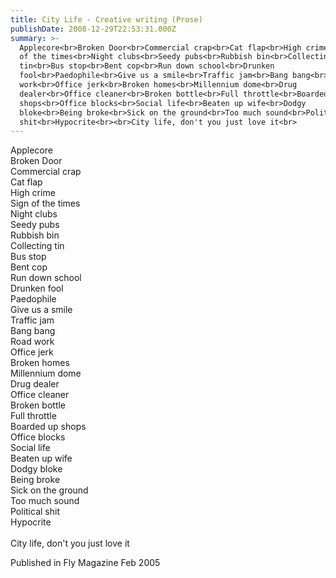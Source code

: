 ```yaml
---
title: City Life - Creative writing (Prose)
publishDate: 2008-12-29T22:53:31.000Z
summary: >-
  Applecore<br>Broken Door<br>Commercial crap<br>Cat flap<br>High crime<br>Sign
  of the times<br>Night clubs<br>Seedy pubs<br>Rubbish bin<br>Collecting
  tin<br>Bus stop<br>Bent cop<br>Run down school<br>Drunken
  fool<br>Paedophile<br>Give us a smile<br>Traffic jam<br>Bang bang<br>Road
  work<br>Office jerk<br>Broken homes<br>Millennium dome<br>Drug
  dealer<br>Office cleaner<br>Broken bottle<br>Full throttle<br>Boarded up
  shops<br>Office blocks<br>Social life<br>Beaten up wife<br>Dodgy
  bloke<br>Being broke<br>Sick on the ground<br>Too much sound<br>Political
  shit<br>Hypocrite<br><br>City life, don't you just love it<br>
---
```

Applecore<br>Broken Door<br>Commercial crap<br>Cat flap<br>High crime<br>Sign of the times<br>Night clubs<br>Seedy pubs<br>Rubbish bin<br>Collecting tin<br>Bus stop<br>Bent cop<br>Run down school<br>Drunken fool<br>Paedophile<br>Give us a smile<br>Traffic jam<br>Bang bang<br>Road work<br>Office jerk<br>Broken homes<br>Millennium dome<br>Drug dealer<br>Office cleaner<br>Broken bottle<br>Full throttle<br>Boarded up shops<br>Office blocks<br>Social life<br>Beaten up wife<br>Dodgy bloke<br>Being broke<br>Sick on the ground<br>Too much sound<br>Political shit<br>Hypocrite<br><br>City life, don't you just love it<br>


Published in Fly Magazine Feb 2005
